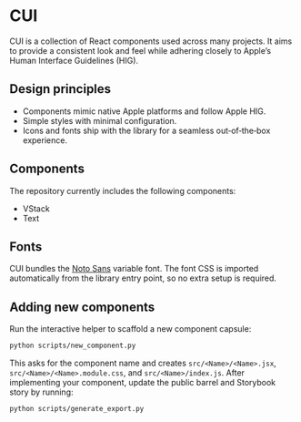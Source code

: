 # CUI

CUI is a collection of React components used across many projects. It aims to provide a consistent look and feel while adhering closely to Apple’s Human Interface Guidelines (HIG).

## Design principles

- Components mimic native Apple platforms and follow Apple HIG.
- Simple styles with minimal configuration.
- Icons and fonts ship with the library for a seamless out‑of‑the‑box experience.

## Components

The repository currently includes the following components:

- VStack
- Text

## Fonts

CUI bundles the [Noto Sans](https://fonts.google.com/noto/specimen/Noto+Sans) variable font. The font CSS is imported automatically from the library entry point, so no extra setup is required.

## Adding new components

Run the interactive helper to scaffold a new component capsule:

```bash
python scripts/new_component.py
```

This asks for the component name and creates `src/<Name>/<Name>.jsx`,
`src/<Name>/<Name>.module.css`, and `src/<Name>/index.js`.
After implementing your component, update the public barrel and Storybook
story by running:

```bash
python scripts/generate_export.py
```
